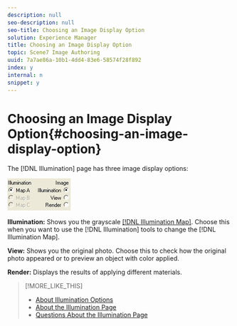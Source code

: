 ```yaml
---
description: null
seo-description: null
seo-title: Choosing an Image Display Option
solution: Experience Manager
title: Choosing an Image Display Option
topic: Scene7 Image Authoring
uuid: 7a7ae86a-10b1-4dd4-83e6-58574f28f892
index: y
internal: n
snippet: y
---
```


# Choosing an Image Display Option{#choosing-an-image-display-option}

The [!DNL Illumination] page has three image display options:

![](assets/display_options.png)

**Illumination:** Shows you the grayscale [ [!DNL Illumination Map]](../../c-vat-work-illum-pg/c-vat-abt-illum-pg/c-vat-abt-illum-pg.md#concept-1be06b3c0416437088e7cbbba48b3e5f). Choose this when you want to use the [!DNL Illumination] tools to change the [!DNL Illumination Map].

**View:** Shows you the original photo. Choose this to check how the original photo appeared or to preview an object with color applied.

**Render:** Displays the results of applying different materials. 

>[!MORE_LIKE_THIS]
>
>* [About Illumination Options](../../c-vat-work-illum-pg/c-vat-abt-illum-pg/c-vat-illum-opt.md#concept-02c61032870a42869f783f4559e287e5)
>* [About the Illumination Page](../../c-vat-work-illum-pg/c-vat-abt-illum-pg/c-vat-abt-illum-pg.md#concept-1be06b3c0416437088e7cbbba48b3e5f)
>* [Questions About the Illumination Page](../../c-vat-troubleshooting/r-vat-quest-illum-pg.md#reference-908bdaf3f37e43c1b0a0516f8fb16258)
